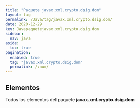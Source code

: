 ```yaml
---
title: "Paquete javax.xml.crypto.dsig.dom"
layout: tag
permalink: /Java/tag/javax.xml.crypto.dsig.dom/
date: 2020-12-29
key: Javapaquetejavax.xml.crypto.dsig.dom
sidebar: 
  nav: java
aside: 
  toc: true
pagination: 
  enabled: true
  tag: "javax.xml.crypto.dsig.dom"
  permalink: /:num/
---
```


<h2>Elementos</h2>
Todos los elementos del paquete <strong>javax.xml.crypto.dsig.dom</strong>
